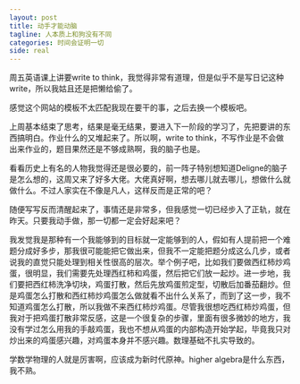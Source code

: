 ```yaml
---
layout: post
title: 动手才能动脑
tagline: 人本质上和狗没有不同
categories: 时间会证明一切
side: real
---
```


周五英语课上讲要write to think，我觉得非常有道理，但是似乎不是写日记这种write，所以我姑且还是把懒给偷了。

感觉这个网站的模板不太匹配我现在要干的事，之后去换一个模板吧。

上周基本结束了思考，结果是毫无结果，要进入下一阶段的学习了，先把要讲的东西搞明白。作业什么的又堆起来了。所以啊，write to think，不写作业是不会做出来作业的，题目果然还是不够成熟啊，我的脑子也是。

看看历史上有名的人物我觉得还是很必要的，前一阵子特别想知道Deligne的脑子是怎么想的，这周又来了好多大佬。大佬真好啊，想去哪儿就去哪儿，想做什么就做什么。不过人家实在不像是凡人，这样反而是正常的吧？

随便写写反而清醒起来了，事情还是非常多，但我感觉一切已经步入了正轨，就在昨天。只要我动手做，那一切都一定会好起来吧？

我发觉我是那种有一个我能够到的目标就一定能够到的人，假如有人提前把一个难题分成好多步，那我很可能能把它做出来，但我不一定能把题分成这么几步，或者说我的直觉只能处理到相关性很高的层次。举个例子吧，比如我们要做西红柿炒鸡蛋，很明显，我们需要先处理西红柿和鸡蛋，然后把它们放一起炒。进一步地，我们要把西红柿洗净切块，鸡蛋打散，然后先放鸡蛋煎定型，切散后加番茄翻炒。但是鸡蛋怎么打散和西红柿炒鸡蛋怎么做就看不出什么关系了，而到了这一步，我不知道鸡蛋怎么打散，所以我做不来西红柿炒鸡蛋。尽管我很想吃西红柿炒鸡蛋，但我对于把鸡蛋打散非常反感，这是一个很复杂的步骤，里面有很多微妙的地方，我没有学过怎么用我的手敲鸡蛋，我也不想从鸡蛋的内部构造开始学起，毕竟我只对炒出来的鸡蛋感兴趣，对鸡蛋本身并不感兴趣。数理基础不扎实导致的。

学数学物理的人就是厉害啊，应该成为新时代原神。higher algebra是什么东西，我不熟。
